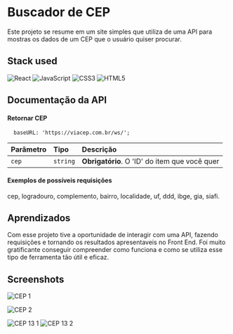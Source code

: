 # Buscador de CEP 

Este projeto se resume em um site simples que utiliza de uma API para mostras os dados de um CEP que o usuário quiser procurar.

## Stack used

![React](https://img.shields.io/badge/react-%2320232a.svg?style=for-the-badge&logo=react&logoColor=%2361DAFB) ![JavaScript](https://img.shields.io/badge/javascript-%23323330.svg?style=for-the-badge&logo=javascript&logoColor=%23F7DF1E) ![CSS3](https://img.shields.io/badge/css3-%231572B6.svg?style=for-the-badge&logo=css3&logoColor=white) ![HTML5](https://img.shields.io/badge/html5-%23E34F26.svg?style=for-the-badge&logo=html5&logoColor=white) 

## Documentação da API

#### Retornar CEP

```http
  baseURL: 'https://viacep.com.br/ws/';
```

| Parâmetro   | Tipo       | Descrição                                   |
| :---------- | :--------- | :------------------------------------------ |
| `cep`      | `string` | **Obrigatório**. O 'ID' do item que você quer |

#### Exemplos de possíveis requisições

cep, logradouro, complemento, bairro, localidade, uf, ddd, ibge, gia, siafi.


## Aprendizados

Com esse projeto tive a oportunidade de interagir com uma API, fazendo requisições e tornando os resultados apresentaveis no Front End. Foi muito gratificante conseguir compreender como funciona e como se utiliza esse tipo de ferramenta tão útil e eficaz.


## Screenshots
![CEP 1](https://github.com/ArthurSantDev/CEP-API/assets/159972613/e043481e-cd49-4f0c-b737-1b80a377bf82)

![CEP 2](https://github.com/ArthurSantDev/CEP-API/assets/159972613/fc7e8816-8204-475b-9fa7-fea480ab5b64)

![CEP 13 1](https://github.com/ArthurSantDev/CEP-API/assets/159972613/e782c63d-4d21-4cbf-873c-088698d16516)
![CEP 13 2](https://github.com/ArthurSantDev/CEP-API/assets/159972613/d4a91ca5-e4f5-472e-8763-f9e0e4360fd3)


